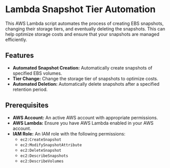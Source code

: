 

# Lambda Snapshot Tier Automation

This AWS Lambda script automates the process of creating EBS snapshots, changing their storage tiers, and eventually deleting the snapshots. This can help optimize storage costs and ensure that your snapshots are managed efficiently.

## Features

- **Automated Snapshot Creation:** Automatically create snapshots of specified EBS volumes.
- **Tier Change:** Change the storage tier of snapshots to optimize costs.
- **Automated Deletion:** Automatically delete snapshots after a specified retention period.

## Prerequisites

- **AWS Account:** An active AWS account with appropriate permissions.
- **AWS Lambda:** Ensure you have AWS Lambda enabled in your AWS account.
- **IAM Role:** An IAM role with the following permissions:
  - `ec2:CreateSnapshot`
  - `ec2:ModifySnapshotAttribute`
  - `ec2:DeleteSnapshot`
  - `ec2:DescribeSnapshots`
  - `ec2:DescribeVolumes`


